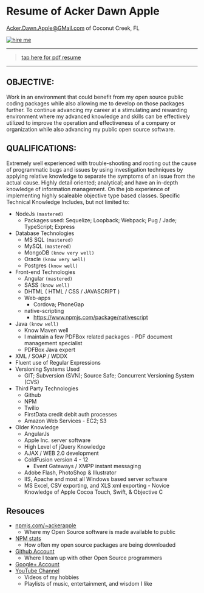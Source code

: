 # Resume of Acker Dawn Apple
Acker.Dawn.Apple@GMail.com of Coconut Creek, FL

[![hire me](https://ackerapple.github.io/resume/assets/images/hire-me-badge.svg)](https://ackerapple.github.io/resume/)

--------

> [tap here for pdf resume](https://ackerapple.github.io/resume/assets/Acker%20Apple%20Resume.pdf)

--------

## OBJECTIVE:
Work in an environment that could benefit from my open source public coding packages while also allowing me to develop on those packages further. To continue advancing my career at a stimulating and rewarding environment where my advanced knowledge and skills can be effectively utilized to improve the operation and effectiveness of a company or organization while also advancing my public open source software.

## QUALIFICATIONS:
Extremely well experienced with trouble-shooting and rooting out the cause of programmatic bugs and issues by using investigation techniques by applying relative knowledge to separate the symptoms of an issue from the actual cause. Highly detail oriented; analytical; and have an in-depth knowledge of information management. On the job experience of implementing highly scaleable objective type based classes.
Specific Technical Knowledge Includes, but not limited to:
- NodeJs `(mastered)`
  - Packages used: Sequelize; Loopback; Webpack; Pug / Jade; TypeScript; Express
- Database Technologies
  - MS SQL `(mastered)`
  - MySQL `(mastered)`
  - MongoDB `(know very well)`
  - Oracle `(know very well)`
  - Postgres `(know well)`
- Front-end Technologies
  - Angular `(mastered)`
  - SASS `(know well)`
  - DHTML ( HTML / CSS / JAVASCRIPT )
  - Web-apps
    - Cordova; PhoneGap
  - native-scripting
    - https://www.npmjs.com/package/nativescript
- Java `(know well)`
  - Know Maven well
  - I maintain a few PDFBox related packages - PDF document management specialist
  - PDFBox Java expert
- XML / SOAP / WDDX
- Fluent use of Regular Expressions
- Versioning Systems Used
  - GIT; Subversion (SVN); Source Safe; Concurrent Versioning System (CVS)
- Third Party Technologies
  - Github
  - NPM
  - Twilio
  - FirstData credit debit auth processes
  - Amazon Web Services - EC2; S3
- Older Knowledge
  - AngularJs
  - Apple Inc. server software
  - High Level of jQuery Knowledge
  - AJAX / WEB 2.0 development
  - ColdFusion version 4 - 12
    - Event Gateways / XMPP instant messaging
  - Adobe Flash, PhotoShop & Illustrator
  - IIS, Apache and most all Windows based server software
  - MS Excel, CSV exporting, and XLS xml exporting - Novice Knowledge of Apple Cocoa Touch, Swift, & Objective C

## Resouces
- [npmjs.com/~ackerapple](https://www.npmjs.com/~ackerapple)
  - Where my Open Source software is made available to public
- [NPM stats](https://npm-stat.com/charts.html?author=ackerapple)
  - How often my open source packages are being downloaded
- [Github Account](https://github.com/AckerApple)
  - Where I team up with other Open Source programmers
- [Google+ Account](https://plus.google.com/+AckerApple)
- [YouTube Channel](https://www.youtube.com/channel/UCRCKyvCAnSjVSJoRfdySfjg)
  - Videos of my hobbies
  - Playlists of music, entertainment, and wisdom I like